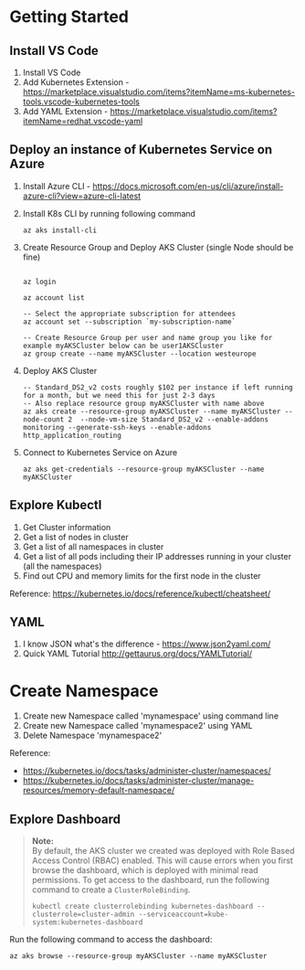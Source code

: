 # Getting Started 

## Install VS Code

1. Install VS Code
2. Add Kubernetes Extension - https://marketplace.visualstudio.com/items?itemName=ms-kubernetes-tools.vscode-kubernetes-tools
3. Add YAML Extension - https://marketplace.visualstudio.com/items?itemName=redhat.vscode-yaml


## Deploy an instance of Kubernetes Service on Azure

1.	Install Azure CLI - https://docs.microsoft.com/en-us/cli/azure/install-azure-cli?view=azure-cli-latest
2.	Install K8s CLI by running following command 
    
    ```azurecli
    az aks install-cli
    ```
3.	Create Resource Group and Deploy AKS Cluster (single Node should be fine)

    ```azurecli
   
    az login
   
    az account list

    -- Select the appropriate subscription for attendees
    az account set --subscription `my-subscription-name`

    -- Create Resource Group per user and name group you like for example myAKSCluster below can be user1AKSCluster
    az group create --name myAKSCluster --location westeurope
    ```

4.	Deploy AKS Cluster 

    ```azurecli
    -- Standard_DS2_v2 costs roughly $102 per instance if left running for a month, but we need this for just 2-3 days 
    -- Also replace resource group myAKSCluster with name above  
    az aks create --resource-group myAKSCluster --name myAKSCluster --node-count 2  --node-vm-size Standard_DS2_v2 --enable-addons monitoring --generate-ssh-keys --enable-addons http_application_routing
    ```

5. Connect to Kubernetes Service on Azure

    ```azurecli
    az aks get-credentials --resource-group myAKSCluster --name myAKSCluster
    ``` 

## Explore Kubectl 

1. Get Cluster information 
2. Get a list of nodes in cluster 
3. Get a list of all namespaces in cluster 
4. Get a list of all pods including their IP addresses running in your cluster (all the namespaces) 
5. Find out CPU and memory limits for the first node in the cluster 

Reference: https://kubernetes.io/docs/reference/kubectl/cheatsheet/ 

## YAML

1. I know JSON what's the difference - https://www.json2yaml.com/
2. Quick YAML Tutorial http://gettaurus.org/docs/YAMLTutorial/

# Create Namespace 

1. Create new Namespace called 'mynamespace' using command line 
2. Create new Namespace called 'mynamespace2' using YAML
3. Delete Namespace 'mynamespace2'


Reference: 
* https://kubernetes.io/docs/tasks/administer-cluster/namespaces/
* https://kubernetes.io/docs/tasks/administer-cluster/manage-resources/memory-default-namespace/

## Explore Dashboard

>**Note:**  
> By default, the AKS cluster we created was deployed with Role Based Access Control (RBAC) enabled. This will cause errors when you first browse the dashboard, which is deployed with minimal read permissions. To get access to the dashboard, run the following command to create a `ClusterRoleBinding`.
>
> ```azurecli
> kubectl create clusterrolebinding kubernetes-dashboard --clusterrole=cluster-admin --serviceaccount=kube-system:kubernetes-dashboard
> ```

Run the following command to access the dashboard:

```azurecli
az aks browse --resource-group myAKSCluster --name myAKSCluster
```
